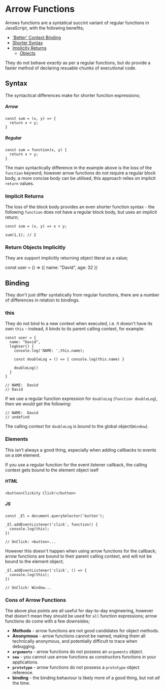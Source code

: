 # Arrow Functions

Arrows functions are a syntatical succint variant of regular functions in JavaScript, with the following benefits;

- ['Better' Context Binding](#this)
- [Shorter Syntax](#syntax)
- [Implicity Returns](#implicit-returns)
  - [Objects](return-objects-implicitly)

They do not behave _exactly_ as per a regular functions, but do provide a faster method of declaring resuable chunks of executional code.

## Syntax

The syntactical differences make for shorter function expressions;

##### Arrow

```
const sum = (x, y) => {
  return x + y;
}
```

##### Regular

```
const sum = function(x, y) {
  return x + y;
}
```

The main syntactically difference in the example above is the loss of the `function` keyword, however arrow functions do not require a regular block body, a more concise body can be utilised, this approach relies on implicit `return` values.

### Implicit Returns

The loss of the block body provides an even shorter function syntax - the following `function` does not have a regular block body, but uses an implicit return;

```
const sum = (x, y) => x + y;

sum(1,1); // 2
```

### Return Objects Implicitly

They are support implicitly returning object literal as a value;

const user = () => ({
name: "David",
age: 32
})

## Binding

They don't just differ syntatically from regular functions, there are a number of differences in relation to bindings.

### this

They do not bind to a new context when executed, i.e. it doesn't have its own `this` - instead, it binds to its parent calling context, for example:

```
const user = {
  name: "David",
  logUser() {
    console.log('NAME: ',this.name);

    const doubleLog = () => { console.log(this.name) }

    doubleLog()
  }
}

// NAME:  David
// David
```

If we use a regular function expression for `doubleLog` (`function doubleLog`), then we would get the following:

```
// NAME:  David
// undefind
```

The calling context for `doubleLog` is bound to the global object(`Window`).

### Elements

This isn't always a good thing, especially when adding callbacks to events on a `DOM` element.

If you use a regular function for the event listener callback, the calling context gets bound to the element object iself

##### HTML

```
<button>Clickity Click!</button>
```

##### JS

```
const _El = document.querySelector('button');

_El.addEventListener('click', function() {
  console.log(this);
})

// OnClick: <button>...

```

However this doesn't happen when using arrow functions for the callback; arrow functions are bound to their parent calling context, and will not be bound to the element object;

```
_El.addEventListener('click', () => {
  console.log(this);
})

// OnClick: Window...
```

### Cons of Arrow Functions

The above plus points are all useful for day-to-day engineering, however that doesn't mean they should be used for `all` function expressions; arrow functions do come with a few downsides;

- **Methods** - arrow functions are not good candidates for object methods.
- **Anonymous** - arrow functions cannot be named, making them all technically anonymous, and potentially difficult to trace when debugging.
- **`arguments`** - arrow functions do not possess an `arguments` object.
- **`new`** - you cannot use arrow functions as constructors functions in your applications.
- **`prototype`** - arrow functions do not possess a `prototype` object reference.
- **binding** - the binding behaviour is likely more of a good thing, but not _all_ the time.
